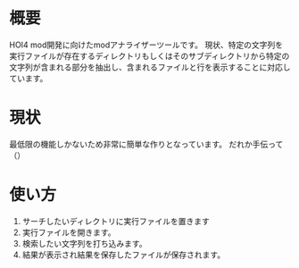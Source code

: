 # 概要
HOI4 mod開発に向けたmodアナライザーツールです。
現状、特定の文字列を実行ファイルが存在するディレクトリもしくはそのサブディレクトリから特定の文字列が含まれる部分を抽出し、含まれるファイルと行を表示することに対応しています。

# 現状
最低限の機能しかないため非常に簡単な作りとなっています。
だれか手伝って（）

# 使い方
1. サーチしたいディレクトリに実行ファイルを置きます
1. 実行ファイルを開きます。
1. 検索したい文字列を打ち込みます。
1. 結果が表示され結果を保存したファイルが保存されます。
